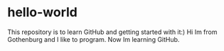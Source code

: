 # hello-world
This repository is to learn GitHub and getting started with it:)
Hi Im from Gothenburg and I like to program. Now Im learning GitHub.  
